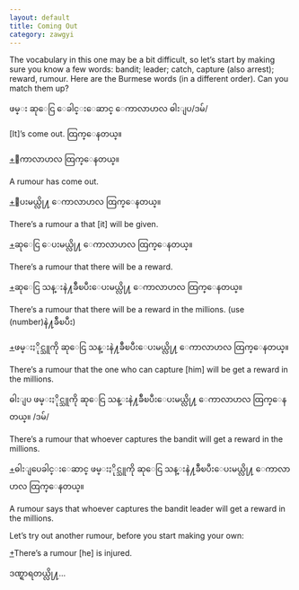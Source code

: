 ```yaml
---
layout: default
title: Coming Out
category: zawgyi
---
```


<p>The vocabulary in this one may be a bit difficult, so let’s start by making sure you know a few words: bandit; leader; catch, capture (also arrest); reward, rumour. Here are the Burmese words (in a different order). Can you match them up?</p>
<p><span class='zawgyi'>ဖမ္း ဆုေငြ ေခါင္းေဆာင္ ေကာလာဟလ ဓါးျပ</span>/<span class='mm3'>ဒမ်</span>/</p>

<p>[It]’s come out. <span class='zawgyi'>ထြက္ေနတယ္။</span></p>

<p class='hide-trigger'><a href="#">+</a><span class='zawgyi'>ေကာလာဟလ ထြက္ေနတယ္။</span></p>
<p class='hide-this'>A rumour has come out.</p>

<p class='hide-trigger'><a href="#">+</a><span class='zawgyi'>ေပးမယ္လို႔ ေကာလာဟလ ထြက္ေနတယ္။</span></p>
<p class='hide-this'>There’s a rumour a that [it] will be given.</p>

<p class='hide-trigger'><a href="#">+</a><span class='zawgyi'>ဆုေငြ ေပးမယ္လို႔ ေကာလာဟလ ထြက္ေနတယ္။</span></p>
<p class='hide-this'>There’s a rumour that there will be a reward.</p>

<p class='hide-trigger'><a href="#">+</a><span class='zawgyi'>ဆုေငြ သန္းနဲ႔ခ်ီၿပီးေပးမယ္လို႔ ေကာလာဟလ ထြက္ေနတယ္။</span></p>
<p class='hide-this'>There’s a rumour that there will be a reward in the millions. (use (number)<span class='zawgyi'>နဲ႔ခ်ီၿပီး</span>)</p>

<p class='hide-trigger'><a href="#">+</a><span class='zawgyi'>ဖမ္းႏိုင္သူကို ဆုေငြ သန္းနဲ႔ခ်ီၿပီးေပးမယ္လို႔ ေကာလာဟလ ထြက္ေနတယ္။</span></p>
<p class='hide-this'>There’s a rumour that the one who can capture [him] will be get a reward in the millions.</p>

<p><span class='zawgyi'>ဓါးျပ ဖမ္းႏိုင္သူကို ဆုေငြ သန္းနဲ႔ခ်ီၿပီးေပးမယ္လို႔ ေကာလာဟလ ထြက္ေနတယ္။ </span>/<span class='mm3'>ဒမ်</span>/</p>
<p class='hide-this'>There’s a rumour that whoever captures the bandit will get a reward in the millions.</p>

<p class='hide-trigger'><a href="#">+</a><span class='zawgyi'>ဓါးျပေခါင္းေဆာင္ ဖမ္းႏိုင္သူကို ဆုေငြ သန္းနဲ႔ခ်ီၿပီးေပးမယ္လို႔ ေကာလာဟလ ထြက္ေနတယ္။</span></p>
<p class='hide-this'>A rumour says that whoever captures the bandit leader will get a reward in the millions.</p>

<p>Let’s try out another rumour, before you start making your own:</p>
<p class='hide-trigger'><a href="#">+</a>There’s a rumour [he] is injured.</p>
<p class='hide-this'><span class='zawgyi'>ဒဏ္ရာရတယ္လို႔</span>…</p>

